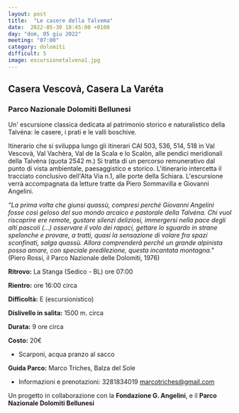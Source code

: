 ```yaml
---
layout: post
title:  "Le casere della Talvema"
date:  2022-05-30 18:45:00 +0100
day: "dom, 05 giu 2022"
meeting: "07:00"
category: dolomiti 
difficult: 5
image: escursionetalvena1.jpg
---
```


## Casera Vescovà, Casera La Varéta
### Parco Nazionale Dolomiti Bellunesi 

Un' escursione classica dedicata al patrimonio storico e naturalistico della Talvéna: le casere, i prati e le valli boschive. 

Itinerario che si sviluppa lungo gli itinerari CAI 503, 536, 514, 518 in Val Vescovà, Val Vachèra, Val de la Scala e lo Scalòn, alle pendici meridionali della Talvéna (quota 2542 m.) 
Si tratta di un percorso remunerativo dal punto di vista ambientale, paesaggistico e storico. L'itinerario intercetta il tracciato conclusivo dell'Alta Via n.1, alle porte della Schiara.
L'escursione verrà accompagnata da letture tratte da Piero Sommavilla e Giovanni Angelini. 

*“La prima volta che giunsi quassù, compresi perché Giovanni Angelini fosse così geloso del suo mondo arcaico e pastorale della Talvéna. Chi vuol riscoprire ere remote, gustare silenzi deliziosi, immergersi nella pace degli alti pascoli (...) osservare il volo dei rapaci, gettare lo sguardo in strane spelonche e provare, a tratti, quasi la sensazione di volare fra spazi sconfinati, salga quassù. Allora comprenderà perché un grande alpinista possa amare, con speciale predilezione, questa incantata montagna."*
(Piero Rossi, il Parco Nazionale delle Dolomiti, 1976) 

**Ritrovo:** La Stanga (Sedico - BL) ore 07:00

**Rientro:** ore 16:00 circa 

**Difficoltà:** E (escursionistico)

**Dislivello in salita:**  1500 m. circa

**Durata:** 9 ore circa

**Costo:** 20€

+ Scarponi, acqua pranzo al sacco 

**Guida Parco:** Marco Triches, Balza del Sole
* Informazioni e prenotazioni: 3281834019 marcotriches@gmail.com 

Un progetto in collaborazione con la **Fondazione G. Angelini**, e il **Parco Nazionale Dolomiti Bellunesi** 

